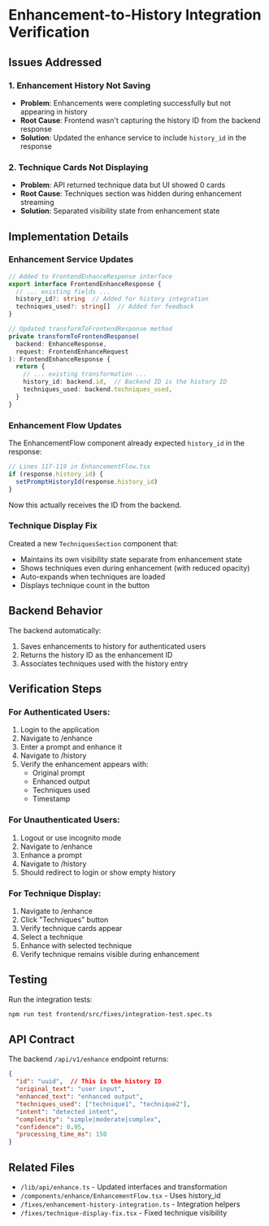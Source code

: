 # Enhancement-to-History Integration Verification

## Issues Addressed

### 1. Enhancement History Not Saving
- **Problem**: Enhancements were completing successfully but not appearing in history
- **Root Cause**: Frontend wasn't capturing the history ID from the backend response
- **Solution**: Updated the enhance service to include `history_id` in the response

### 2. Technique Cards Not Displaying
- **Problem**: API returned technique data but UI showed 0 cards
- **Root Cause**: Techniques section was hidden during enhancement streaming
- **Solution**: Separated visibility state from enhancement state

## Implementation Details

### Enhancement Service Updates
```typescript
// Added to FrontendEnhanceResponse interface
export interface FrontendEnhanceResponse {
  // ... existing fields ...
  history_id?: string  // Added for history integration
  techniques_used?: string[]  // Added for feedback
}

// Updated transformToFrontendResponse method
private transformToFrontendResponse(
  backend: EnhanceResponse, 
  request: FrontendEnhanceRequest
): FrontendEnhanceResponse {
  return {
    // ... existing transformation ...
    history_id: backend.id,  // Backend ID is the history ID
    techniques_used: backend.techniques_used,
  }
}
```

### Enhancement Flow Updates
The EnhancementFlow component already expected `history_id` in the response:
```typescript
// Lines 117-119 in EnhancementFlow.tsx
if (response.history_id) {
  setPromptHistoryId(response.history_id)
}
```

Now this actually receives the ID from the backend.

### Technique Display Fix
Created a new `TechniquesSection` component that:
- Maintains its own visibility state separate from enhancement state
- Shows techniques even during enhancement (with reduced opacity)
- Auto-expands when techniques are loaded
- Displays technique count in the button

## Backend Behavior
The backend automatically:
1. Saves enhancements to history for authenticated users
2. Returns the history ID as the enhancement ID
3. Associates techniques used with the history entry

## Verification Steps

### For Authenticated Users:
1. Login to the application
2. Navigate to /enhance
3. Enter a prompt and enhance it
4. Navigate to /history
5. Verify the enhancement appears with:
   - Original prompt
   - Enhanced output
   - Techniques used
   - Timestamp

### For Unauthenticated Users:
1. Logout or use incognito mode
2. Navigate to /enhance
3. Enhance a prompt
4. Navigate to /history
5. Should redirect to login or show empty history

### For Technique Display:
1. Navigate to /enhance
2. Click "Techniques" button
3. Verify technique cards appear
4. Select a technique
5. Enhance with selected technique
6. Verify technique remains visible during enhancement

## Testing
Run the integration tests:
```bash
npm run test frontend/src/fixes/integration-test.spec.ts
```

## API Contract
The backend `/api/v1/enhance` endpoint returns:
```json
{
  "id": "uuid",  // This is the history ID
  "original_text": "user input",
  "enhanced_text": "enhanced output",
  "techniques_used": ["technique1", "technique2"],
  "intent": "detected intent",
  "complexity": "simple|moderate|complex",
  "confidence": 0.95,
  "processing_time_ms": 150
}
```

## Related Files
- `/lib/api/enhance.ts` - Updated interfaces and transformation
- `/components/enhance/EnhancementFlow.tsx` - Uses history_id
- `/fixes/enhancement-history-integration.ts` - Integration helpers
- `/fixes/technique-display-fix.tsx` - Fixed technique visibility